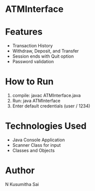 # ATMInterface

# Features
- Transaction History
- Withdraw, Deposit, and Transfer
- Session ends with Quit option
- Password validation

# How to Run
1. compile: javac ATMInterface.java
2. Run: java ATMInterface
3. Enter default credentials (user / 1234)

# Technologies Used
- Java Console Application
- Scanner Class for input
- Classes and Objects

# Author
N Kusumitha Sai
